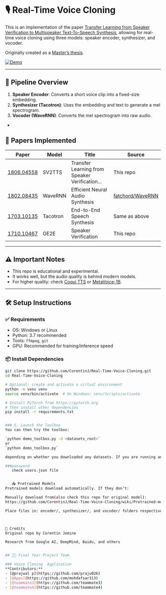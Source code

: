 # 🎙️ Real-Time Voice Cloning

This is an implementation of the paper [Transfer Learning from Speaker Verification to Multispeaker Text-To-Speech Synthesis](https://arxiv.org/pdf/1806.04558.pdf), allowing for real-time voice cloning using three models: speaker encoder, synthesizer, and vocoder.

Originally created as a [Master’s thesis](https://matheo.uliege.be/handle/2268.2/6801).

[![Demo](https://i.imgur.com/8lFUlgz.png)](https://www.youtube.com/watch?v=-O_hYhToKoA)

---

## 🧠 Pipeline Overview

1. **Speaker Encoder**: Converts a short voice clip into a fixed-size embedding.
2. **Synthesizer (Tacotron)**: Uses the embedding and text to generate a mel spectrogram.
3. **Vocoder (WaveRNN)**: Converts the mel spectrogram into raw audio.

-

## 📄 Papers Implemented

| Paper | Model | Title | Source |
|-------|-------|-------|--------|
| [1806.04558](https://arxiv.org/pdf/1806.04558.pdf) | SV2TTS | Transfer Learning from Speaker Verification... | This repo |
| [1802.08435](https://arxiv.org/pdf/1802.08435.pdf) | WaveRNN | Efficient Neural Audio Synthesis | [fatchord/WaveRNN](https://github.com/fatchord/WaveRNN) |
| [1703.10135](https://arxiv.org/pdf/1703.10135.pdf) | Tacotron | End-to-End Speech Synthesis | Same as above |
| [1710.10467](https://arxiv.org/pdf/1710.10467.pdf) | GE2E | Speaker Verification | This repo |

---

## ⚠️ Important Notes

- This repo is educational and experimental.
- It works well, but the audio quality is behind modern models.
- For higher quality: check [Coqui TTS](https://github.com/coqui-ai/TTS) or [MetaVoice-1B](https://github.com/metavoiceio/metavoice-src).

---

## 🛠️ Setup Instructions

### ✅ Requirements

- OS: Windows or Linux
- Python: 3.7 recommended
- Tools: `ffmpeg`, `git`
- GPU: Recommended for training/inference speed

### 📦 Install Dependencies

```bash
git clone https://github.com/CorentinJ/Real-Time-Voice-Cloning.git
cd Real-Time-Voice-Cloning

# Optional: create and activate a virtual environment
python -m venv venv
source venv/bin/activate  # On Windows: venv/Scripts/activate

# Install PyTorch from https://pytorch.org
# Then install other dependencies
pip install -r requirements.txt


### 5. Launch the Toolbox
You can then try the toolbox:

`python demo_toolbox.py -d <datasets_root>`  
or  
`python demo_toolbox.py`  

depending on whether you downloaded any datasets. If you are running an X-server or if you have the error `Aborted (core dumped)`, see [this issue](https://github.com/CorentinJ/Real-Time-Voice-Cloning/issues/11#issuecomment-504733590).

###password
   check users.json file


   📥 Pretrained Models
Pretrained models download automatically. If they don’t:

Manually download from(also check this repo for original model):
https://github.com/CorentinJ/Real-Time-Voice-Cloning/wiki/Pretrained-models

Place files in: encoder/, synthesizer/, and vocoder/ folders respectively.



🙏 Credits
Original repo by Corentin Jemine

Research from Google AI, DeepMind, Baidu, and others


## 👨‍💻 Final Year Project Team

### Voice Cloning  Application
**Contributors:**
- [@prajwal p](https://github.com/praju026)
- [@Appu](https://github.com/mohdafsar313)
- [@teammate3](https://github.com/teammate3)
- [@teammate4](https://github.com/teammate4)
